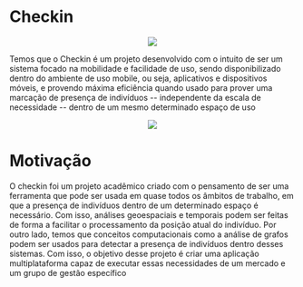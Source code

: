 # Checkin
<p align="center">
  <a href="https://go-skill-icons.vercel.app/">
    <img
      src="https://go-skill-icons.vercel.app/api/icons?i=docker,git,mysql,pytest,django,python,json,jwt,flutter&theme=dark"
    />
  </a>
</p>

Temos que o Checkin é um projeto desenvolvido com o intuito de ser um sistema focado na mobilidade e facilidade de uso, sendo disponibilizado dentro do ambiente de uso mobile,
ou seja, aplicativos e dispositivos móveis, e provendo máxima eficiência quando usado 
para prover uma marcação de presença de indivíduos -- independente da escala de 
necessidade -- dentro de um mesmo determinado espaço de uso








<p align="center">
  <a href="https://go-skill-icons.vercel.app/">
    <img
      src="https://go-skill-icons.vercel.app/api/icons?i=django,mongodb,pandas,flutter,git,python,postgresql,numpy,dart,docker&theme=dark&perline=5"
    />

  </a>
</p>


# Motivação
O checkin foi um projeto acadêmico criado com o pensamento de ser uma ferramenta que pode ser usada em quase todos os âmbitos
de trabalho, em que a presença de indivíduos dentro de um determinado espaço é necessário. Com isso, análises geoespaciais e temporais
podem ser feitas de forma a facilitar o processamento da posição atual do indivíduo. Por outro lado, temos que conceitos computacionais 
como a análise de grafos podem ser usados para detectar a presença de indivíduos dentro desses sistemas. Com isso, o objetivo desse projeto 
é criar uma aplicação multiplataforma capaz de executar essas necessidades de um mercado e um grupo de gestão específico
